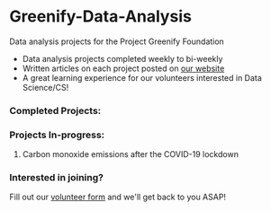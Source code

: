 # Greenify-Data-Analysis
Data analysis projects for the Project Greenify Foundation

* Data analysis projects completed weekly to bi-weekly
* Written articles on each project posted on [our website](https://www.projectgreenify.org/)
* A great learning experience for our volunteers interested in Data Science/CS!



### Completed Projects: 



### Projects In-progress:

1. Carbon monoxide emissions after the COVID-19 lockdown



### Interested in joining?
Fill out our [volunteer form](https://www.projectgreenify.org/volunteer) and we'll get back to you ASAP!
